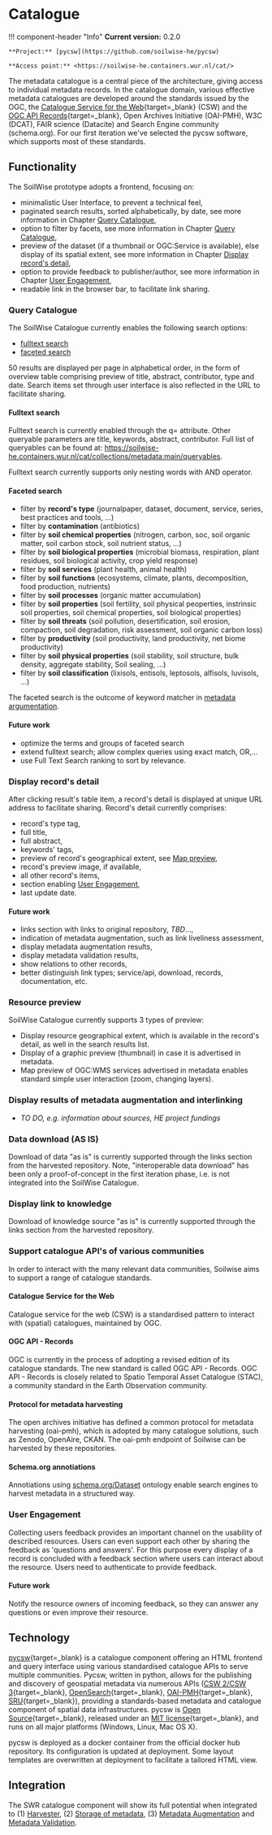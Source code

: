 # Catalogue

!!! component-header "Info"
    **Current version:** 0.2.0

    **Project:** [pycsw](https://github.com/soilwise-he/pycsw)

    **Access point:** <https://soilwise-he.containers.wur.nl/cat/>
    
The metadata catalogue is a central piece of the architecture, 
giving access to individual metadata records. In the catalogue domain,
various effective metadata catalogues are developed around the standards issued by the
OGC, the [Catalogue Service for the Web](https://www.ogc.org/standard/cat/){target=_blank}
(CSW) and the [OGC API Records](https://ogcapi.ogc.org/records/){target=_blank}, Open Archives Initiative (OAI-PMH), W3C (DCAT), FAIR science (Datacite) and Search Engine community (schema.org). For our first iteration we've selected the pycsw software, which supports most of these standards. 

## Functionality

The SoilWise prototype adopts a frontend, focusing on:

- minimalistic User Interface, to prevent a technical feel,
- paginated search results, sorted alphabetically, by date, see more information in Chapter [Query Catalogue](#query-catalogue),
- option to filter by facets, see more information in Chapter [Query Catalogue](#query-catalogue),
- preview of the dataset (if a thumbnail or OGC:Service is available), else display of its spatial extent, see more information in Chapter [Display record's detail](#display-records-detail),
- option to provide feedback to publisher/author, see more information in Chapter [User Engagement](#user-engagement),
- readable link in the browser bar, to facilitate link sharing.

### Query Catalogue

The SoilWise Catalogue currently enables the following search options:

- [fulltext search](#fulltext-search)
- [faceted search](#faceted-search)

50 results are displayed per page in alphabetical order, in the form of overview table comprising preview of title, abstract, contributor, type and date. Search items set through user interface is also reflected in the URL to facilitate sharing.

#### Fulltext search

Fulltext search is currently enabled through the q= attribute. Other queryable parameters are title, keywords, abstract, contributor. Full list of queryables can be found at: <https://soilwise-he.containers.wur.nl/cat/collections/metadata:main/queryables>.

Fulltext search currently supports only nesting words with AND operator.

#### Faceted search

- filter by **record's type** (journalpaper, dataset, document, service, series, best practices and tools, ...)
- filter by **contamination** (antibiotics)
- filter by **soil chemical properties** (nitrogen, carbon, soc, soil organic matter, soil carbon stock, soil nutrient status, ...)
- filter by **soil biological properties** (microbial biomass, respiration, plant residues, soil biological activity, crop yield response)
- filter by **soil services** (plant health, animal health)
- filter by **soil functions** (ecosystems, climate, plants, decomposition, food production, nutrients)
- filter by **soil processes** (organic matter accumulation)
- filter by **soil properties** (soil fertility, soil physical peoperties, instrinsic soil properties, soil chemical properties, soil biological properties)
- filter by **soil threats** (soil pollution, desertification, soil erosion, compaction, soil degradation, risk assessment, soil organic carbon loss)
- filter by **productivity** (soil productivity, land productivity, net biome productivity)
- filter by **soil physical properties** (soil stability, soil structure, bulk density, aggregate stability, Soil sealing, ...)
- filter by **soil classification** (lixisols, entisols, leptosols, alfisols, luvisols, ...)

The faceted search is the outcome of keyword matcher in [metadata argumentation](./metadata_augmentation.md).

#### Future work

- optimize the terms and groups of faceted search
- extend fulltext search; allow complex queries using exact match, OR,...
- use Full Text Search ranking to sort by relevance.


### Display record's detail

After clicking result's table item, a record's detail is displayed at unique URL address to facilitate sharing. Record's detail currently comprises:

- record's type tag,
- full title,
- full abstract,
- keywords' tags,
- preview of record's geographical extent, see [Map preview](#map-preview),
- record's preview image, if available,
- all other record's items,
- section enabling [User Engagement](#user-engagement),
- last update date.

#### Future work

- links section with links to original repository, _TBD_...,
- indication of metadata augmentation, such as link liveliness assessment,
- display metadata augmentation results,
- display metadata validation results,
- show relations to other records,
- better distinguish link types; service/api, download, records, documentation, etc.

### Resource preview

SoilWise Catalogue currently supports 3 types of preview:

- Display resource geographical extent, which is available in the record's detail, as well in the search results list.
- Display of a graphic preview (thumbnail) in case it is advertised in metadata.
- Map preview of OGC:WMS services advertised in metadata enables standard simple user interaction (zoom, changing layers).

### Display results of metadata augmentation and interlinking

- _TO DO, e.g. information about sources, HE project fundings_

### Data download (AS IS)

Download of data "as is" is currently supported through the links section from the harvested repository. Note, "interoperable data download" has been only a proof-of-concept in the first iteration phase, i.e. is not integrated into the SoilWise Catalogue.

### Display link to knowledge

Download of knowledge source "as is" is currently supported through the links section from the harvested repository.

### Support catalogue API's of various communities

In order to interact with the many relevant data communities, Soilwise aims to support a range of catalogue standards.

#### Catalogue Service for the Web

Catalogue service for the web (CSW) is a standardised pattern to interact with (spatial) catalogues, maintained by OGC. 

#### OGC API - Records

OGC is currently in the process of adopting a revised edition of its catalogue standards. The new standard is called OGC API - Records. OGC API - Records is closely related to Spatio Temporal Asset Catalogue (STAC), a community standard in the Earth Observation community. 

#### Protocol for metadata harvesting

The open archives initiative has defined a common protocol for metadata harvesting (oai-pmh), which is adopted by many catalogue solutions, such as Zenodo, OpenAire, CKAN. The oai-pmh endpoint of Soilwise can be harvested by these repositories.

#### Schema.org annotiations

Annotiations using [schema.org/Dataset](https://schema.org/Dataset) ontology enable search engines to harvest metadata in a structured way.

### User Engagement

Collecting users feedback provides an important channel on the usability of described resources. Users can even support each other by sharing the feedback as 'questions and answers'. For this purpose every display of a record is concluded with a feedback section where users can interact about the resource. Users need to authenticate to provide feedback.

#### Future work

Notify the resource owners of incoming feedback, so they can answer any questions or even improve their resource.

## Technology 

[pycsw](https://pycsw.org){target=_blank}  is a catalogue component offering an HTML frontend and query interface using various standardised catalogue APIs to serve multiple communities. Pycsw, written in python, allows for the publishing and discovery of geospatial metadata via numerous APIs ([CSW 2/CSW 3](https://www.ogc.org/standard/cat/){target=_blank}, [OpenSearch](https://opensearch.org/){target=_blank}, [OAI-PMH](https://www.openarchives.org/pmh/){target=_blank}, [SRU](https://developers.exlibrisgroup.com/rosetta/integrations/standards/sru/){target=_blank}), providing a standards-based metadata and catalogue component of spatial data infrastructures. pycsw is [Open Source](https://opensource.org/){target=_blank}, released under an [MIT license](https://docs.pycsw.org/en/latest/license.html){target=_blank}, and runs on all major platforms (Windows, Linux, Mac OS X).

pycsw is deployed as a docker container from the official docker hub repository. Its configuration is updated at deployment. Some layout templates are overwritten at deployment to facilitate a tailored HTML view.


## Integration

The SWR catalogue component will show its full potential when integrated to (1) [Harvester](ingestion.md), (2) [Storage of metadata](storage.md#storage-of-metadata),  (3) [Metadata Augmentation](metadata_augmentation.md) and [Metadata Validation](metadata_validation.md). 

